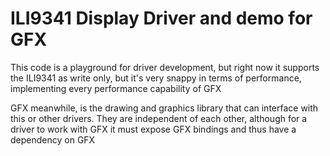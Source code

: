 # ILI9341 Display Driver and demo for GFX

This code is a playground for driver development, but right now it supports the ILI9341 as write only, but it's very snappy in terms of performance, implementing every performance capability of GFX

GFX meanwhile, is the drawing and graphics library that can interface with this or other drivers. They are independent of each other, although for a driver to work with GFX it must expose GFX bindings and thus have a dependency on GFX

